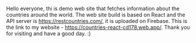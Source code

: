 Hello everyone, thi is demo web site that fetches information about the countries around the world. The web site build is based on React and the API server is https://restcountries.com/, it is uploaded on Firebase. This is the link to my website - https://countries-react-cd178.web.app/. Thank you for visiting and have a good day. :)
